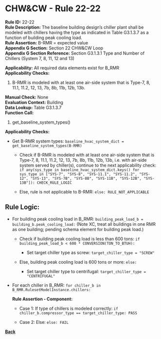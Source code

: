 
# CHW&CW - Rule 22-22  

**Rule ID:** 22-22  
**Rule Description:** The baseline building design’s chiller plant shall be modeled with chillers having the type as indicated in Table G3.1.3.7 as a function of building peak cooling load.  
**Rule Assertion:** B-RMR = expected value  
**Appendix G Section:** Section 22 CHW&CW Loop  
**Appendix G Section Reference:** Section G3.1.3.1 Type and Number of Chillers (System 7, 8, 11, 12 and 13)  

**Applicability:** All required data elements exist for B_RMR  
**Applicability Checks:**  

1. B-RMR is modeled with at least one air-side system that is Type-7, 8, 11.1, 11.2, 12, 13, 7b, 8b, 11b, 12b, 13b.

**Manual Check:** None  
**Evaluation Context:** Building  
**Data Lookup:** Table G3.1.3.7  
**Function Call:**  

1. get_baseline_system_types()

**Applicability Checks:**  

- Get B-RMR system types: `baseline_hvac_system_dict = get_baseline_system_types(B-RMR)`

  - Check if B-RMR is modeled with at least one air-side system that is Type-7, 8, 11.1, 11.2, 12, 13, 7b, 8b, 11b, 12b, 13b, i.e. with air-side system served by chiller(s), continue to the next applicability check: `if any(sys_type in baseline_hvac_system_dict.keys() for sys_type in ["SYS-7", "SYS-8", "SYS-11.1", "SYS-11.2", "SYS-12", "SYS-13", "SYS-7B", "SYS-8B", "SYS-11B", "SYS-12B", "SYS-13B"]): CHECK_RULE_LOGIC`

  - Else, rule is not applicable to B-RMR: `else: RULE_NOT_APPLICABLE`

## Rule Logic:  

- For building peak cooling load in B_RMR: `building_peak_load_b = building_b.peak_cooling_load:` (Note XC, treat all buildings in one RMR as one building; pending schema element for building peak load.)

  - Check if building peak cooling load is less than 600 tons: `if building_peak_load_b < 600 * CONVERSION(TON_TO_BTUH):`

    - Set target chiller type as screw: `target_chiller_type = "SCREW"`

  - Else, building peak cooling load is 600 tons or more: `else:`

    - Set target chiller type to centrifugal: `target_chiller_type = "CENTRIFUGAL"`

- For each chiller in B_RMR: `for chiller_b in B_RMR.RulesetModelInstance.chillers:`

  **Rule Assertion - Component:**

  - Case 1: If type of chillers is modeled correctly: `if chiller_b.compressor_type == target_chiller_type: PASS`

  - Case 2: Else: `else: FAIL`

**[Back](../_toc.md)**
